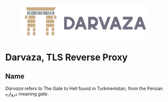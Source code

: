 <p align="center">
    <img src="assets/logo/DARVAZA_wd_text_right.svg" width="80%">
</p>

Darvaza, TLS Reverse Proxy
==========================

Name
----
*Darvaza* refers to The Gate to Hell found in Turkmenistan, from the
Persian دروازه meaning _gate_.
